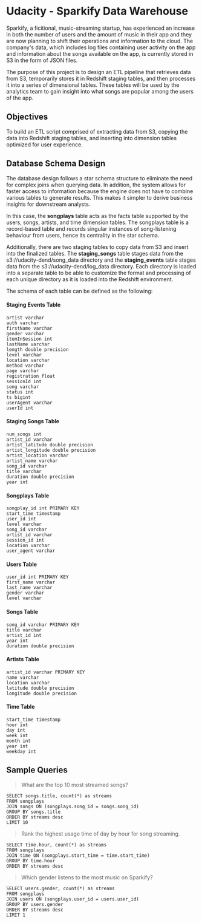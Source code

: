 
# Udacity - Sparkify Data Warehouse

Sparkify, a ficitional, music-streaming startup, has experienced an increase in both the number of users and the amount of music in their app and they are now planning to shift their operations and information to the cloud. The company's data, which includes log files containing user activity on the app and information about the songs available on the app, is currently stored in S3 in the form of JSON files.

The purpose of this project is to design an ETL pipeline that retrieves data from S3, temporarily stores it in Redshift staging tables, and then processes it into a series of dimensional tables. These tables will be used by the analytics team to gain insight into what songs are popular among the users of the app.


## Objectives

To build an ETL script comprised of extracting data from S3, copying the data into Redshift staging tables, and inserting into dimension tables optimized for user experience.

## Database Schema Design

The database design follows a star schema structure to eliminate the need for complex joins when querying data. In addition, the system allows for faster access to information because the engine does not have to combine various tables to generate results. This makes it simpler to derive business insights for downstream analysts. 

In this case, the **songplays** table acts as the facts table supported by the users, songs, artists, and time dimension tables. The songplays table is a record-based table and records singular instances of song-listening behaviour from users, hence its centrality in the star schema. 

Additionally, there are two staging tables to copy data from S3 and insert into the finalized tables. The **staging_songs** table stages data from the s3://udacity-dend/song_data directory and the **staging_events** table stages data from the s3://udacity-dend/log_data directory. Each directory is loaded into a separate table to be able to customize the format and processing of each unique directory as it is loaded into the Redshift environment. 

The schema of each table can be defined as the following:

#### Staging Events Table
    artist varchar
    auth varchar
    firstName varchar
    gender varchar
    itemInSession int
    lastName varchar
    length double precision
    level varchar
    location varchar
    method varchar
    page varchar
    registration float
    sessionId int
    song varchar
    status int
    ts bigint
    userAgent varchar
    userId int

#### Staging Songs Table

    num_songs int
    artist_id varchar
    artist_latitude double precision
    artist_longitude double precision
    artist_location varchar
    artist_name varchar
    song_id varchar
    title varchar
    duration double precision
    year int

#### Songplays Table
    songplay_id int PRIMARY KEY
    start_time timestamp
    user_id int
    level varchar
    song_id varchar
    artist_id varchar
    session_id int
    location varchar
    user_agent varchar

#### Users Table

    user_id int PRIMARY KEY
    first_name varchar
    last_name varchar
    gender varchar
    level varchar

#### Songs Table

    song_id varchar PRIMARY KEY
    title varchar
    artist_id int
    year int
    duration double precision

#### Artists Table

    artist_id varchar PRIMARY KEY
    name varchar
    location varchar
    latitude double precision
    longitude double precision

#### Time Table

    start_time timestamp
    hour int
    day int
    week int
    month int
    year int
    weekday int

## Sample Queries

> What are the top 10 most streamed songs? 

    SELECT songs.title, count(*) as streams
    FROM songplays 
    JOIN songs ON (songplays.song_id = songs.song_id)
    GROUP BY songs.title
    ORDER BY streams desc
    LIMIT 10

> Rank the highest usage time of day by hour for song streaming.

    SELECT time.hour, count(*) as streams
    FROM songplays 
    JOIN time ON (songplays.start_time = time.start_time)
    GROUP BY time.hour
    ORDER BY streams desc

> Which gender listens to the most music on Sparkify?

    SELECT users.gender, count(*) as streams
    FROM songplays 
    JOIN users ON (songplays.user_id = users.user_id)
    GROUP BY users.gender
    ORDER BY streams desc
    LIMIT 1





